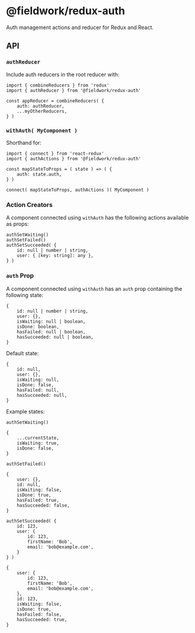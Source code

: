 # @fieldwork/redux-auth

Auth management actions and reducer for Redux and React.

## API

### `authReducer`

Include auth reducers in the root reducer with:

```
import { combineReducers } from 'redux'
import { authReducer } from '@fieldwork/redux-auth'

const appReducer = combineReducers( {
    auth: authReducer,
    ...myOtherReducers,
} )
```

### `withAuth( MyComponent )`

Shorthand for:

```
import { connect } from 'react-redux'
import { authActions } from '@fieldwork/redux-auth'

const mapStateToProps = ( state ) => ( {
    auth: state.auth,
} )

connect( mapStateToProps, authActions )( MyComponent )
```

### Action Creators

A component connected using `withAuth` has the following actions available as props:

```
authSetWaiting()
authSetFailed()
authSetSucceeded( {
    id: null | number | string,
    user: { [key: string]: any },
} )
```

### `auth` Prop

A component connected using `withAuth` has an `auth` prop containing the following state:

```
{
    id: null | number | string,
    user: {},
    isWaiting: null | boolean,
    isDone: boolean,
    hasFailed: null | boolean,
    hasSucceeded: null | boolean,
}
```

Default state:

```
{
    id: null,
    user: {},
    isWaiting: null,
    isDone: false,
    hasFailed: null,
    hasSucceeded: null,
}
```

Example states:

```
authSetWaiting()

{
    ...currentState,
    isWaiting: true,
    isDone: false,
}

authSetFailed()

{
    user: {},
    id: null,
    isWaiting: false,
    isDone: true,
    hasFailed: true,
    hasSucceeded: false,
}

authSetSucceeded( {
    id: 123,
    user: {
        id: 123,
        firstName: 'Bob',
        email: 'bob@example.com',
    }
} )

{
    user: {
        id: 123,
        firstName: 'Bob',
        email: 'bob@example.com',
    },
    id: 123,
    isWaiting: false,
    isDone: true,
    hasFailed: false,
    hasSucceeded: true,
}
```
